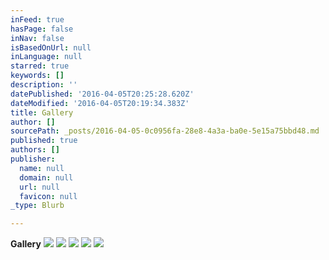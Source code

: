 ```yaml
---
inFeed: true
hasPage: false
inNav: false
isBasedOnUrl: null
inLanguage: null
starred: true
keywords: []
description: ''
datePublished: '2016-04-05T20:25:28.620Z'
dateModified: '2016-04-05T20:19:34.383Z'
title: Gallery
author: []
sourcePath: _posts/2016-04-05-0c0956fa-28e8-4a3a-ba0e-5e15a75bbd48.md
published: true
authors: []
publisher:
  name: null
  domain: null
  url: null
  favicon: null
_type: Blurb

---
```

**Gallery**
![](https://the-grid-user-content.s3-us-west-2.amazonaws.com/2cb81946-c895-4506-ae0c-ef0453c1e97e.jpg)
![](https://the-grid-user-content.s3-us-west-2.amazonaws.com/3fc42fef-3eb2-4001-b259-a2a9447df1a9.jpg)
![](https://the-grid-user-content.s3-us-west-2.amazonaws.com/8ebd5fdd-4bee-48dd-890d-f3af067638e1.jpg)
![](https://the-grid-user-content.s3-us-west-2.amazonaws.com/94870bed-81a4-4d4a-8bde-b9efc6abac34.jpg)
![](https://the-grid-user-content.s3-us-west-2.amazonaws.com/07ddc90e-a2f0-4b46-9a86-aa382b61b276.jpg)